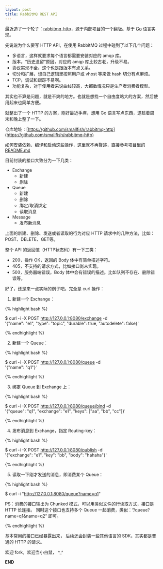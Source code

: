 ```yaml
---
layout: post
title: RabbitMQ REST API
---
```


最近造了一个轮子：[rabbitmq-http](https://github.com/smallfish/rabbitmq-http)，源于内部项目的一个翻版。基于 [Go](http://golang.org) 语言实现。

先说说为什么要写 HTTP API，在使用 RabbitMQ 过程中碰到了以下几个问题：

* 多语言，这样就要求每个语言都需要安装对应的 amqp 库。
* 版本，“历史遗留”原因，对应的 amqp 库比较古老，升级不易。
* 协议实现不全，这个也是跟版本有点关系。
* 切分和扩展，想自己逻辑里按照用户或 vhost 等来做 hash 切分有点麻烦。
* TCP，调试和跟踪不易啊。
* 功能复杂，对于使用者来说曲线较高，大都数情况只是生产者消费者模型。

其实也不算是问题，就是不爽的地方。也就是想找一个自由度略大的方案，然后使用起来也简单方便。

就整出了一个 HTTP 的方案，刚好最近手痒，想用 Go 语言写点东西，遂趁着周末和晚上整了一下。

仓库地址：[https://github.com/smallfish/rabbitmq-http](https://github.com/smallfish/rabbitmq-http)

如何安装依赖、编译和启动这些操作，这里就不再赘述，直接参考项目里的 [README.md](https://github.com/smallfish/rabbitmq-http/blob/master/README.md)

目前封装的接口大致分为一下几类：

* Exchange
    * 新建
    * 删除
* Queue
    * 新建
    * 删除
    * 绑定/取消绑定
    * 读取消息
* Message
    * 发布新消息

上面的新建、删除、发送或者读取的行为对应 HTTP 请求中的几种方法，比如：POST、DELETE、GET等。

整个 API 的返回值（HTTP状态码）有一下三类：

* 200，操作 OK，返回的 Body 体中有简单描述字符。
* 405，不支持的请求方式，比如接口尚未实现。
* 500，服务器端错误，Body 体中会有错误的描述。比如队列不存在、删除错误等。

好了，还是来一点实际的例子吧。完全是 curl 操作：

1. 新建一个 Exchange：

{% highlight bash %}

$ curl -i -X POST http://127.0.0.1:8080/exchange -d \
'{"name": "e1", "type": "topic", "durable": true, "autodelete": false}'

{% endhighlight %}
    
2. 新建一个 Queue：

{% highlight bash %}

$ curl -i -X POST http://127.0.0.1:8080/queue -d \
'{"name": "q1"}'

{% endhighlight %}

3. 绑定 Queue 到 Exchange 上：

{% highlight bash %}

$ curl -i -X POST http://127.0.0.1:8080/queue/bind -d \
'{"queue": "q1", "exchange": "e1", "keys": ["aa", "bb", "cc"]}'

{% endhighlight %}

4. 发布消息到 Exchange，指定 Routing-key：

{% highlight bash %}

$ curl -i -X POST http://127.0.0.1:8080/publish -d \
'{"exchange": "e1", "key": "bb", "body": "hahaha"}'

{% endhighlight %}

5. 读取一下刚才发送的消息，即消费某个 Queue：

{% highlight bash %}

$ curl -i "http://127.0.0.1:8080/queue?name=q1"
        
PS：消费的接口输出为 Chunked 模式，可以用类似文件的行读取方式，接口是 HTTP 长连接。
同时这个接口也支持多个 Queue 一起消费，类似：“/queue?name=q1&name=q2” 即可。

{% endhighlight %}


基本常用的接口已经暴露出来， 后续还会封装一些其他语言的 SDK，其实都是普通的 HTTP 的请求。

欢迎 fork，欢迎当小白鼠， ^_^

__END__
